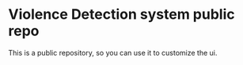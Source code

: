 # Violence Detection system public repo
 This is a public repository, so you can use it to customize the ui.
